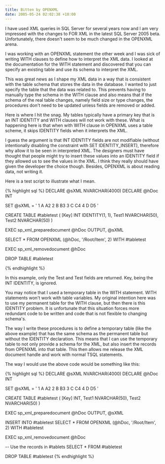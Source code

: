 ```yaml
---
title: Bitten by OPENXML
date: 2005-05-24 02:02:38 +10:00
---
```


I have used XML queries in SQL Server for several years now and I am very impressed with the changes to FOR XML in the latest SQL Server 2005 beta. Unfortunately, there doesn't seem to be much changed in the OPENXML arena.

I was working with an OPENXML statement the other week and I was sick of writing WITH clauses to define how to interpret the XML data. I looked at the documentation for the WITH statement and discovered that you can specify an existing table and use its schema to interpret the XML.

This was great news as I shape my XML data in a way that is consistent with the table schema that stores the data in the database. I wanted to just specify the table that the data was related to. This prevents having to manually type the schema in the WITH clause and also means that if the schema of the real table changes, namely field size or type changes, the procedures don't need to be updated unless fields are removed or added.

<!--more-->

Here is where I hit the snag. My tables typically have a primary key that is an INT IDENTITY and WITH clauses will not work with these. What is happening here is that when with WITH clause in OPENXML uses a table scheme, it skips IDENTITY fields when it interprets the XML.

I guess the argument is that INT IDENTITY fields are not modifiable (without intentionally disabling the constraint with SET IDENTITY_INSERT), therefore why allow it to be seen in interpreted XML. The designers must have thought that people might try to insert these values into an IDENTITY field if they allowed us to see the values in the XML. I think they really should have given the developer the choice though. Besides, OPENXML is about reading data, not writing it.

Here is a test script to illustrate what I mean.

{% highlight sql %}
DECLARE @sXML NVARCHAR(4000)
DECLARE @hDoc INT

SET @sXML = '
<Root>
 <Item>
  <Key>1</Key>
  <Test1>A</Test1>
  <Test2>A2</Test2>
 </Item>
 <Item>
  <Key>2</Key>
  <Test1>B</Test1>
  <Test2>B3</Test2>
 </Item>
 <Item>
  <Key>3</Key>
  <Test1>C</Test1>
  <Test2>C4</Test2>
 </Item>
 <Item>
  <Key>4</Key>
  <Test1>D</Test1>
  <Test2>D5</Test2>
 </Item>
</Root>
'

CREATE TABLE #tabletest
(
 [Key] INT IDENTITY(1, 1),
 Test1 NVARCHAR(50),
 Test2 NVARCHAR(50)
)

EXEC sp_xml_preparedocument @hDoc OUTPUT, @sXML

SELECT *
FROM OPENXML (@hDoc, '/Root/Item', 2)
WITH #tabletest

EXEC sp_xml_removedocument @hDoc

DROP TABLE #tabletest

{% endhighlight %}

In this example, only the Test and Test fields are returned. Key, being the INT IDENTITY, is ignored.

You may notice that I used a temporary table in the WITH statement. WITH statements won't work with table variables. My original intention here was to use my permanent table for the WITH clause, but then there is this IDENTITY problem. It is unfortunate that this situation forces more redundant code to be written and code that is not flexible to changing schema's.

The way I write these procedures is to define a temporary table (like the above example) that has the same schema as the permanent table but without the IDENTITY declaration. This means that I can use the temporary table to not only provide a schema for the XML, but also insert the records from OPENXML into that table. This then allows me release the XML document handle and work with normal TSQL statements.&#160;

The way I would use the above code would be something like this:

{% highlight sql %}
DECLARE @sXML NVARCHAR(4000)
DECLARE @hDoc INT

SET @sXML = '
<Root>
 <Item>
  <Key>1</Key>
  <Test1>A</Test1>
  <Test2>A2</Test2>
 </Item>
 <Item>
  <Key>2</Key>
  <Test1>B</Test1>
  <Test2>B3</Test2>
 </Item>
 <Item>
  <Key>3</Key>
  <Test1>C</Test1>
  <Test2>C4</Test2>
 </Item>
 <Item>
  <Key>4</Key>
  <Test1>D</Test1>
  <Test2>D5</Test2>
 </Item>
</Root>
'

CREATE TABLE #tabletest
(
 [Key] INT,
 Test1 NVARCHAR(50),
 Test2 NVARCHAR(50)
)

EXEC sp_xml_preparedocument @hDoc OUTPUT, @sXML

INSERT INTO #tabletest
SELECT *
FROM OPENXML (@hDoc, '/Root/Item', 2)
WITH #tabletest

EXEC sp_xml_removedocument @hDoc

-- Use the records in #tablets
SELECT *
FROM #tabletest

DROP TABLE #tabletest
{% endhighlight %}


